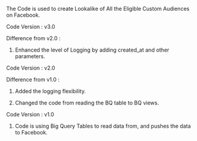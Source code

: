 The Code is used to create Lookalike of All the Eligible Custom Audiences on Facebook.

Code Version : v3.0

Difference from v2.0 :

1. Enhanced the level of Logging by adding created_at and other parameters.


Code Version : v2.0

Difference from v1.0 :

1. Added the logging flexibility.

2. Changed the code from reading the BQ table to BQ views.



Code Version : v1.0

1. Code is using Big Query Tables to read data from, and pushes the data to Facebook.